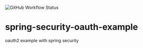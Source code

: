 ![GitHub Workflow Status](https://img.shields.io/github/workflow/status/thiagofarbo/spring-security-oauth-example/maven?label=CI%2FCD)
# spring-security-oauth-example
oauth2 example with spring security
